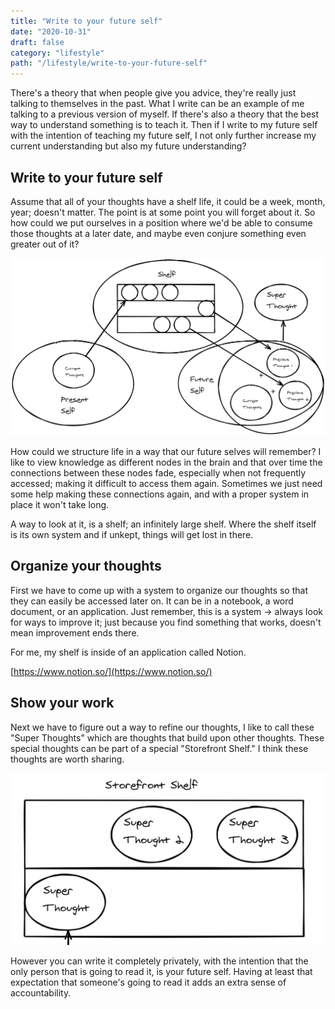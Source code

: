 ```yaml
---
title: "Write to your future self"
date: "2020-10-31"
draft: false
category: "lifestyle"
path: "/lifestyle/write-to-your-future-self"
---
```


There's a theory that when people give you advice, they're really just talking to themselves in the past. What I write can be an example of me talking to a previous version of myself. If there's also a theory that the best way to understand something is to teach it. Then if I write to my future self with the intention of teaching my future self, I not only further increase my current understanding but also my future understanding?

## Write to your future self

Assume that all of your thoughts have a shelf life, it could be a week, month, year; doesn't matter. The point is at some point you will forget about it. So how could we put ourselves in a position where we'd be able to consume those thoughts at a later date, and maybe even conjure something even greater out of it?

![write-to-your-future-self1.png](../assets/write-to-your-future-self1.png)

How could we structure life in a way that our future selves will remember? I like to view knowledge as different nodes in the brain and that over time the connections between these nodes fade, especially when not frequently accessed; making it difficult to access them again. Sometimes we just need some help making these connections again, and with a proper system in place it won't take long.

A way to look at it, is a shelf; an infinitely large shelf. Where the shelf itself is its own system and if unkept, things will get lost in there.

## Organize your thoughts

First we have to come up with a system to organize our thoughts so that they can easily be accessed later on. It can be in a notebook, a word document, or an application. Just remember, this is a system → always look for ways to improve it; just because you find something that works, doesn't mean improvement ends there.

For me, my shelf is inside of an application called Notion.

[https://www.notion.so/](https://www.notion.so/)

## Show your work

Next we have to figure out a way to refine our thoughts, I like to call these "Super Thoughts" which are thoughts that build upon other thoughts. These special thoughts can be part of a special "Storefront Shelf." I think these thoughts are worth sharing.

![write-to-your-future-self2.png](../assets/write-to-your-future-self2.png)

However you can write it completely privately, with the intention that the only person that is going to read it, is your future self. Having at least that expectation that someone's going to read it adds an extra sense of accountability.
